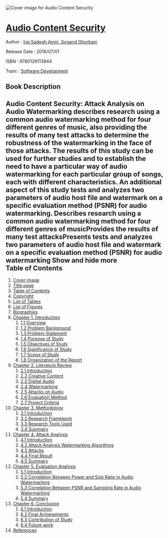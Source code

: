 ![Cover image for Audio Content Security](https://imgdetail.ebookreading.net/cover/cover/software_development/EB9780128113844.jpg)

[Audio Content Security](https://ebookreading.net/view/book/Audio+Content+Security-EB9780128113844_1.html "Audio Content Security")
====================================================================================================================

Author : [Iraj Sadegh Amiri](https://ebookreading.net/search/author/Iraj+Sadegh+Amiri),[ Sogand Ghorbani](https://ebookreading.net/search/author/+Sogand+Ghorbani)

Release Date : 2016/07/01

ISBN : 9780128113844

Topic : [Software Development](https://ebookreading.net/search/category/software-development)

Book Description
-----------------

 Audio Content Security: Attack Analysis on Audio Watermarking describes research using a common audio watermarking method for four different genres of music, also providing the results of many test attacks to determine the robustness of the watermarking in the face of those attacks. 
The results of this study can be used for further studies and to establish the need to have a particular way of audio watermarking for each particular group of songs, each with different characteristics. An additional aspect of this study tests and analyzes two parameters of audio host file and watermark on a specific evaluation method (PSNR) for audio watermarking.
Describes research using a common audio watermarking method for four different genres of musicProvides the results of many test attacksPresents tests and analyzes two parameters of audio host file and watermark on a specific evaluation method (PSNR) for audio watermarking        Show and hide more                
Table of Contents
-----------------

1. [Cover image](https://ebookreading.net/view/book/Audio+Content+Security-EB9780128113844_1.html)
1. [Title page](https://ebookreading.net/view/book/Audio+Content+Security-EB9780128113844_2.html)
1. [Table of Contents](https://ebookreading.net/view/book/Audio+Content+Security-EB9780128113844_3.html)
1. [Copyright](https://ebookreading.net/view/book/Audio+Content+Security-EB9780128113844_4.html)
1. [List of Tables](https://ebookreading.net/view/book/Audio+Content+Security-EB9780128113844_5.html#htu001titl)
1. [List of Figures](https://ebookreading.net/view/book/Audio+Content+Security-EB9780128113844_6.html#htu002titl)
1. [Biographies](https://ebookreading.net/view/book/Audio+Content+Security-EB9780128113844_7.html#bio001titl)
1. [Chapter 1. Introduction](https://ebookreading.net/view/book/Audio+Content+Security-EB9780128113844_8.html#chp001titl)
    1. [1.1 Overview](https://ebookreading.net/view/book/Audio+Content+Security-EB9780128113844_8.html#st0020)
    1. [1.2 Problem Background](https://ebookreading.net/view/book/Audio+Content+Security-EB9780128113844_8.html#st0025)
    1. [1.3 Problem Statement](https://ebookreading.net/view/book/Audio+Content+Security-EB9780128113844_8.html#st0030)
    1. [1.4 Purpose of Study](https://ebookreading.net/view/book/Audio+Content+Security-EB9780128113844_8.html#st0035)
    1. [1.5 Objectives of Study](https://ebookreading.net/view/book/Audio+Content+Security-EB9780128113844_8.html#st0040)
    1. [1.6 Significance of Study](https://ebookreading.net/view/book/Audio+Content+Security-EB9780128113844_8.html#st0045)
    1. [1.7 Scope of Study](https://ebookreading.net/view/book/Audio+Content+Security-EB9780128113844_8.html#st0050)
    1. [1.8 Organization of the Report](https://ebookreading.net/view/book/Audio+Content+Security-EB9780128113844_8.html#st0055)
1. [Chapter 2. Literature Review](https://ebookreading.net/view/book/Audio+Content+Security-EB9780128113844_9.html#chp002titl)
    1. [2.1 Introduction](https://ebookreading.net/view/book/Audio+Content+Security-EB9780128113844_9.html#st0020)
    1. [2.2 Creative Content](https://ebookreading.net/view/book/Audio+Content+Security-EB9780128113844_9.html#st0025)
    1. [2.3 Digital Audio](https://ebookreading.net/view/book/Audio+Content+Security-EB9780128113844_9.html#st0035)
    1. [2.4 Watermarking](https://ebookreading.net/view/book/Audio+Content+Security-EB9780128113844_9.html#st0055)
    1. [2.5 Attacks on Audio](https://ebookreading.net/view/book/Audio+Content+Security-EB9780128113844_9.html#st0110)
    1. [2.6 Evaluation Method](https://ebookreading.net/view/book/Audio+Content+Security-EB9780128113844_9.html#st0115)
    1. [2.7 Project Criteria](https://ebookreading.net/view/book/Audio+Content+Security-EB9780128113844_9.html#st0120)
1. [Chapter 3. Methodology](https://ebookreading.net/view/book/Audio+Content+Security-EB9780128113844_10.html#chp003titl)
    1. [3.1 Introduction](https://ebookreading.net/view/book/Audio+Content+Security-EB9780128113844_10.html#st0020)
    1. [3.2 Research Framework](https://ebookreading.net/view/book/Audio+Content+Security-EB9780128113844_10.html#st0025)
    1. [3.3 Research Tools Used](https://ebookreading.net/view/book/Audio+Content+Security-EB9780128113844_10.html#st0045)
    1. [3.4 Summary](https://ebookreading.net/view/book/Audio+Content+Security-EB9780128113844_10.html#st0050)
1. [Chapter 4. Attack Analysis](https://ebookreading.net/view/book/Audio+Content+Security-EB9780128113844_11.html#chp004titl)
    1. [4.1 Introduction](https://ebookreading.net/view/book/Audio+Content+Security-EB9780128113844_11.html#st0020)
    1. [4.2 Attack Analysis Watermarking Algorithms](https://ebookreading.net/view/book/Audio+Content+Security-EB9780128113844_11.html#st0025)
    1. [4.3 Attacks](https://ebookreading.net/view/book/Audio+Content+Security-EB9780128113844_11.html#st0050)
    1. [4.4 Final Result](https://ebookreading.net/view/book/Audio+Content+Security-EB9780128113844_11.html#st0090)
    1. [4.5 Summary](https://ebookreading.net/view/book/Audio+Content+Security-EB9780128113844_11.html#st0095)
1. [Chapter 5. Evaluation Analysis](https://ebookreading.net/view/book/Audio+Content+Security-EB9780128113844_12.html#chp005titl)
    1. [5.1 Introduction](https://ebookreading.net/view/book/Audio+Content+Security-EB9780128113844_12.html#st0020)
    1. [5.2 Correlation Between Power and Size Ratio in Audio Watermarking](https://ebookreading.net/view/book/Audio+Content+Security-EB9780128113844_12.html#st0025)
    1. [5.3 Correlation Between PSNR and Sampling Rate in Audio Watermarking](https://ebookreading.net/view/book/Audio+Content+Security-EB9780128113844_12.html#st0035)
    1. [5.4 Summary](https://ebookreading.net/view/book/Audio+Content+Security-EB9780128113844_12.html#st0040)
1. [Chapter 6. Conclusion](https://ebookreading.net/view/book/Audio+Content+Security-EB9780128113844_13.html#chp006titl)
    1. [6.1 Introduction](https://ebookreading.net/view/book/Audio+Content+Security-EB9780128113844_13.html#st0020)
    1. [6.2 Final Achievements](https://ebookreading.net/view/book/Audio+Content+Security-EB9780128113844_13.html#st0025)
    1. [6.3 Contribution of Study](https://ebookreading.net/view/book/Audio+Content+Security-EB9780128113844_13.html#st0030)
    1. [6.4 Future work](https://ebookreading.net/view/book/Audio+Content+Security-EB9780128113844_13.html#st0035)
1. [References](https://ebookreading.net/view/book/Audio+Content+Security-EB9780128113844_14.html#tit0010l)
